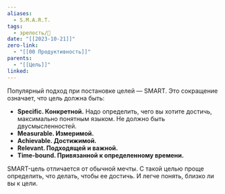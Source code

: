 ```yaml
---
aliases:
  - S.M.A.R.T.
tags:
  - зрелость/🌱
date: "[[2023-10-21]]"
zero-link:
  - "[[00 Продуктивность]]"
parents:
  - "[[Цель]]"
linked:
---
```

Популярный подход при постановке целей — SMART. Это сокращение означает, что цель должна быть:
- **Specific. Конкретной.** Надо определить, чего вы хотите достичь, максимально понятным языком. Не должно быть двусмысленностей.
- **Measurable. Измеримой.**
- **Achievable. Достижимой.**
- **Relevant. Подходящей и важной.**
- **Time-bound. Привязанной к определенному времени.**

SMART-цель отличается от обычной мечты. С такой целью проще определить, что делать, чтобы ее достичь. И легче понять, близко ли вы к цели.